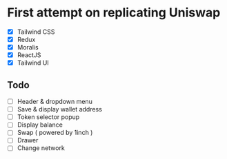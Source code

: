 # First attempt on replicating Uniswap
- [x] Tailwind CSS
- [x] Redux
- [x] Moralis
- [x] ReactJS
- [x] Tailwind UI

## Todo
- [ ] Header & dropdown menu
- [ ] Save & display wallet address
- [ ] Token selector popup
- [ ] Display balance
- [ ] Swap ( powered by 1inch )
- [ ] Drawer
- [ ] Change network
